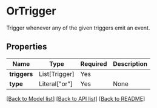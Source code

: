 # OrTrigger

Trigger whenever any of the given triggers emit an event.

## Properties
| Name | Type | Required | Description |
| ------------ | ------------- | ------------- | ------------- |
**triggers** | List[Trigger] | Yes |  |
**type** | Literal["or"] | Yes | None |


[[Back to Model list]](../../../README.md#models-v2-link) [[Back to API list]](../../../README.md#apis-v2-link) [[Back to README]](../../../README.md)
